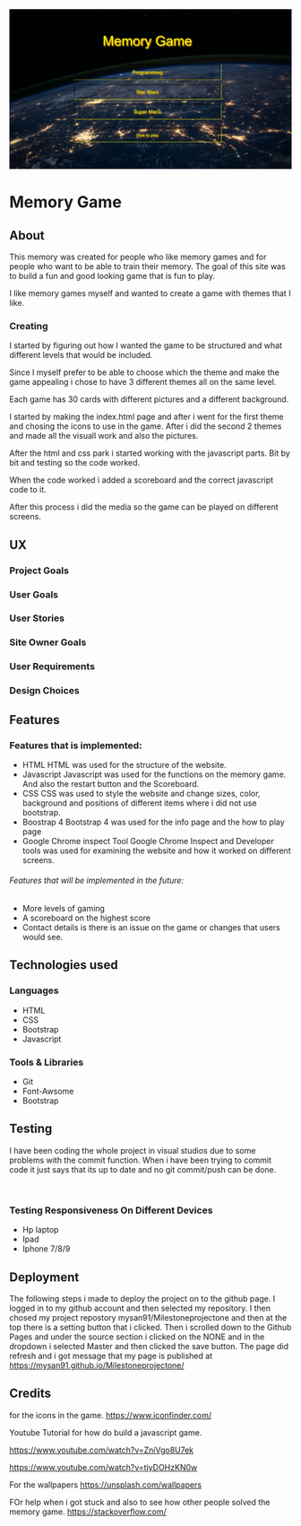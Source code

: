 <img src="https://raw.githubusercontent.com/mysan91/Milestoneproject2/master/images/memory.JPG" style="width:850px">


# Memory Game

## About 
This memory was created for people who like memory games and for people who want to be able to train their memory.
The goal of this site was to build a fun and good looking game that is fun to play. 

I like memory games myself and wanted to create a game with themes that I like. 

### Creating 

I started by figuring out how I wanted the game to be structured and what different levels that would be included.

Since I myself prefer to be able to choose which the theme and make the game appealing i chose to have 3 different themes all on the same level. 

Each game has 30 cards with different pictures and a different background.

I started by making the index.html page and after i went for the first theme and chosing the icons to use in the game. 
After i did the second 2 themes and made all the visuall work and also the pictures. 

After the html and css park i started working with the javascript parts. Bit by bit and testing so the code worked. 

When the code worked i added a scoreboard and the correct javascript code to it. 

After this process i did the media so the game can be played on different screens. 


## UX

### Project Goals


### User Goals 

 

### User Stories
    


### Site Owner Goals
 

### User Requirements 


### Design Choices 


## Features


 ### Features that is implemented:
 * 	HTML
 HTML was used for the structure of the website.
*  Javascript 
    Javascript was used for the functions on the memory game. And also the restart button and the Scoreboard. 
 * CSS 
    CSS was used to style the website and change sizes, color, background and positions of different items where i did not use bootstrap.
 * 	Boostrap 4
    Bootstrap 4 was used for the info page and the how to play page
  *	Google Chrome inspect Tool
 Google Chrome Inspect and Developer tools was used for examining the website and how it worked on different screens. 


 ###### Features that will be implemented in the future: 
 * More levels of gaming 
  * A scoreboard on the highest score
  * Contact details is there is an issue on the game or changes that users would see. 

## Technologies used 

### Languages 
* HTML 
* CSS
* Bootstrap
* Javascript

### Tools & Libraries 
* Git 
* Font-Awsome
* Bootstrap



## Testing
I have been coding the whole project in visual studios due to some problems with the commit function. When i have been trying to commit code it just says that its up to date and no git commit/push can be done.  

<img src="" style="width:500px">


### Testing Responsiveness On Different Devices

* Hp laptop
* Ipad 
* Iphone 7/8/9 




## Deployment 
The following steps i made to deploy the project on to the github page.
I logged in to my github account and then selected my repository. 
I then chosed my project repostory mysan91/Milestoneprojectone and then at the top there is a setting button that i clicked. 
Then i scrolled down to the Github Pages and under the source section i clicked on the NONE and in the dropdown i selected Master and then clicked the save button. 
The page did refresh and i got message that my page is published at https://mysan91.github.io/Milestoneprojectone/ 


## Credits

for the icons in the game. 
https://www.iconfinder.com/ 


Youtube Tutorial for how do build a javascript game. 

https://www.youtube.com/watch?v=ZniVgo8U7ek

https://www.youtube.com/watch?v=tjyDOHzKN0w

For the wallpapers
https://unsplash.com/wallpapers

FOr help when i got stuck and also to see how other people solved the memory game.
https://stackoverflow.com/
